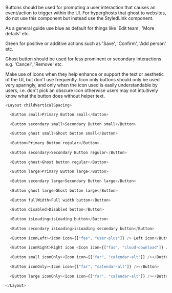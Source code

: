 Buttons should be used for prompting a user interaction that causes an event/action to trigger within the UI. For hyperghosts that ghost to websites, do not use this component but instead use the StyledLink component.

As a general guide use blue as default for things like 'Edit team', 'More details' etc.

Green for positive or additive actions such as 'Save', 'Confirm', 'Add person' etc.

Ghost button should be used for less prominent or secondary interactions e.g. 'Cancel', 'Remove' etc.

Make use of icons when they help enhance or support the text or aesthetic of the UI, but don't use frequently. Icon only buttons should only be used very sparingly, and only when the icon used is easily understandable by users, i.e. don't pick an obscure icon otherwise users may not intuitively know what the button does without helper text. 

```js
<Layout childVerticalSpacing>

  <Button small>Primary Button small</Button>
  
  <Button secondary small>Secondary Button small</Button>
  
  <Button ghost small>Ghost button small</Button>
  
  <Button>Primary Button regular</Button>
  
  <Button secondary>Secondary Button regular</Button>
  
  <Button ghost>Ghost button regular</Button>
  
  <Button large>Primary Button large</Button>
  
  <Button secondary large>Secondary Button large</Button>
  
  <Button ghost large>Ghost button large</Button>
  
  <Button fullWidth>Full width button</Button>
  
  <Button disabled>Disabled button</Button>
  
  <Button isLoading>isLoading button</Button>
  
  <Button secondary isLoading>isLoading secondary button</Button>
  
  <Button iconLeft><Icon icon={["fas", "user-plus"]} /> Left icon</Button>
  
  <Button iconRight>Right icon <Icon icon={["fas", "cloud-download"]} /></Button>
  
  <Button small iconOnly><Icon icon={["far", "calendar-alt"]} /></Button>
  
  <Button iconOnly><Icon icon={["far", "calendar-alt"]} /></Button>
  
  <Button large iconOnly><Icon icon={["far", "calendar-alt"]} /></Button>
  
</Layout>
```
